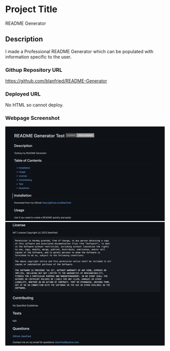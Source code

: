 # Project Title

README Generator

## Description

I made a Professional README Generator which can be populated with information specific to the user.

### Githup Repository URL
https://github.com/blanfried/README-Generator

### Deployed URL
No HTML so cannot deploy.



### Webpage Screenshot
![Test README Screenshot (Top)](./Assets/images/README%20Screenshot%20(Top).png)
![Test README Screenshot (Bottom)](./Assets/images/README%20Screenshot%20(Bottom).png)
